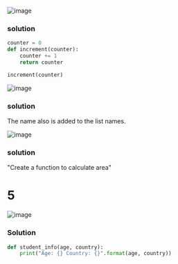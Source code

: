 ![image](https://github.com/Simon-Xu-Lan/mia/assets/60492659/d0eeafc4-3556-4f5f-82fc-c75e0d32e6ee)
### solution
```py
counter = 0
def increment(counter):
    counter += 1
    return counter

increment(counter)
```

![image](https://github.com/Simon-Xu-Lan/mia/assets/60492659/4665fb80-5345-47a6-9b2c-85aeb04a43e7)

### solution
The name also is added to the list names.


![image](https://github.com/Simon-Xu-Lan/mia/assets/60492659/fcb7f52f-59d9-477e-961f-ae08afe5a43c)

### solution
"Create a function to calculate area"

# 5
![image](https://github.com/Simon-Xu-Lan/mia/assets/60492659/8d49be99-350c-44f8-9711-ffdd98b264f0)

### Solution

```py
def student_info(age, country):
    print("Age: {} Country: {}".format(age, country))
```
